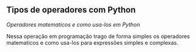 ## Tipos de operadores com Python
 
_Operadores matematicos e como usa-los em Python_

Nessa operação em programação trago de forma simples os operadores matematicos e como usa-los para expressões simples e complexas.

